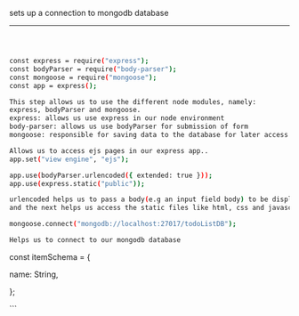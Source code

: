 sets up a connection to mongodb database

<hr/>

```sh



const express = require("express");
const bodyParser = require("body-parser");
const mongoose = require("mongoose");
const app = express();

This step allows us to use the different node modules, namely:
express, bodyParser and mongoose.
express: allows us use express in our node environment
body-parser: allows us use bodyParser for submission of form
mongoose: responsible for saving data to the database for later access

```

```sh
Allows us to access ejs pages in our express app..
app.set("view engine", "ejs");

```

```sh
app.use(bodyParser.urlencoded({ extended: true }));
app.use(express.static("public"));

urlencoded helps us to pass a body(e.g an input field body) to be displayed in a URL
and the next helps us access the static files like html, css and javascript
```

```sh
mongoose.connect("mongodb://localhost:27017/todoListDB");

Helps us to connect to our mongodb database
```

<p>const itemSchema = {</p>
 <p> name: String,</p>
<p>};</p>
```
